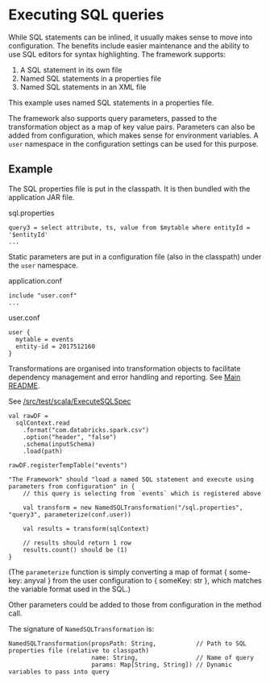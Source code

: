 # Executing SQL queries

While SQL statements can be inlined, it usually makes sense to move into configuration. The benefits include easier maintenance and the ability to use SQL editors for syntax highlighting. The framework supports:

1. A SQL statement in its own file
1. Named SQL statements in a properties file
1. Named SQL statements in an XML file

This example uses named SQL statements in a properties file.

The framework also supports query parameters, passed to the transformation object as a map of key value pairs. Parameters can also be added from configuration, which makes sense for environment variables. A `user` namespace in the configuration settings can be used for this purpose.

## Example

The SQL properties file is put in the classpath. It is then bundled with the application JAR file.

sql.properties

    query3 = select attribute, ts, value from $mytable where entityId = '$entityId'
    ...
    
Static parameters are put in a configuration file (also in the classpath) under the `user` namespace.

application.conf

    include "user.conf"
    ...
    
user.conf

    user {
      mytable = events
      entity-id = 2017512160
    }

Transformations are organised into transformation objects to facilitate dependency management and error handling and reporting. See [Main README](https://github.com/markmo/featurestore/blob/master/README.md).

See [/src/test/scala/ExecuteSQLSpec](https://github.com/markmo/featurestore/blob/master/src/test/scala/ExecuteSQLSpec.scala)

    val rawDF =
      sqlContext.read
        .format("com.databricks.spark.csv")
        .option("header", "false")
        .schema(inputSchema)
        .load(path)

    rawDF.registerTempTable("events")
    
    "The Framework" should "load a named SQL statement and execute using parameters from configuration" in {
        // this query is selecting from `events` which is registered above

        val transform = new NamedSQLTransformation("/sql.properties", "query3", parameterize(conf.user))

        val results = transform(sqlContext)
        
        // results should return 1 row
        results.count() should be (1)
    }

(The `parameterize` function is simply converting a map of format { some-key: anyval } from the user configuration to { someKey: str }, which matches the variable format used in the SQL.)

Other parameters could be added to those from configuration in the method call.

The signature of `NamedSQLTransformation` is:

    NamedSQLTransformation(propsPath: String,           // Path to SQL properties file (relative to classpath)
                           name: String,                // Name of query
                           params: Map[String, String]) // Dynamic variables to pass into query

